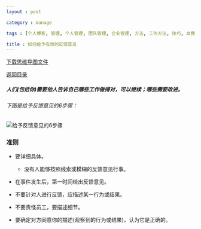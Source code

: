 ```yaml
---
layout : post

category : manage

tags : [个人博客, 管理, 个人管理, 团队管理, 企业管理, 方法, 工作方法, 技巧, 自我提升]

title : 如何给予有效的反馈意见
---
```


[下载思维导图文件](https://www.mindmeister.com/external/drive/do_open?file_id=0B6K98da0px63d0paaTYtVU0wWFE)

[返回目录](/manage/2013/04/07/Behind-closed-doors-secrets-of-great-management/)

##### 人们(包括你)需要他人告诉自己哪些工作做得对，可以继续；哪些需要改进。

###### 下图是给予反馈意见的6步骤：

![](http://pic.yupoo.com/bigdreamstudio_v/CRuHEIh5/K1QMP.jpg "给予反馈意见的6步骤")

### 准则


- 要详细具体。

    - 没有人能够按照线索或模糊的反馈意见行事。

- 在事件发生后，第一时间给出反馈意见。

- 不要针对人进行反馈，应描述某一行为或结果。

- 不要责怪员工，要描述细节。

- 要确定对方同意你的描述(观察到的行为或结果)，认为它是正确的。